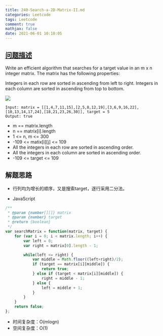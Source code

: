 ```yaml
---
title: 240-Search-a-2D-Matrix-II.md
categories: Leetcode
tags: Leetcode
comment: true
mathjax: false
date: 2021-06-01 10:10:05
---
```


## [问题描述](https://leetcode.com/problems/search-a-2d-matrix-ii/)

Write an efficient algorithm that searches for a target value in an m x n integer matrix. The matrix has the following properties:

Integers in each row are sorted in ascending from left to right.
Integers in each column are sorted in ascending from top to bottom.

![](https://assets.leetcode.com/uploads/2020/11/24/searchgrid2.jpg)
<!--more-->
```
Input: matrix = [[1,4,7,11,15],[2,5,8,12,19],[3,6,9,16,22],[10,13,14,17,24],[18,21,23,26,30]], target = 5
Output: true
```
- m == matrix.length
- n == matrix[i].length
- 1 <= n, m <= 300
- -109 <= matix[i][j] <= 109
- All the integers in each row are sorted in ascending order.
- All the integers in each column are sorted in ascending order.
- -109 <= target <= 109

## 解题思路

- 行列均为增长的顺序，又是搜索target，逐行采用二分法。

- JavaScript

```JavaScript
/**
 * @param {number[][]} matrix
 * @param {number} target
 * @return {boolean}
 */
var searchMatrix = function(matrix, target) {    
    for (var i = 0; i < matrix.length; i++) {
        var left = 0;
        var right = matrix[0].length - 1;

        while(left <= right) {
            var middle = Math.floor((left+right)/2);
            if (target == matrix[i][middle]) {
                return true;
            } else if (target < matrix[i][middle]) {
                right = middle - 1;
            } else {
                left = middle + 1;
            }
        }
    }
    return false;
};

```


- 时间复杂度：O(mlogn)
- 空间复杂度：O(1)

